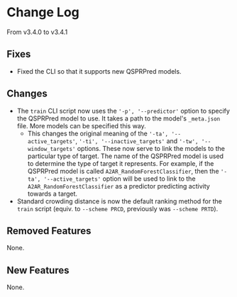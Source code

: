 # Change Log
From v3.4.0 to v3.4.1

## Fixes

- Fixed the CLI so that it supports new QSPRPred models.

## Changes

- The `train` CLI script now uses the `'-p', '--predictor'` option to specify the QSPRPred model to use. It takes a path to the model's `_meta.json` file. More models can be specified this way.
  - This changes the original meaning of the `'-ta', '--active_targets'`, `'-ti', '--inactive_targets'` and `'-tw', '--window_targets'` options. These now serve to link the models to the particular type of target. The name of the QSPRPred model is used to determine the type of target it represents. For example, if the QSPRPred model is called `A2AR_RandomForestClassifier`, then the `'-ta', '--active_targets'` option will be used to link to the `A2AR_RandomForestClassifier` as a predictor predicting activity towards a target. 
- Standard crowding distance is now the default ranking method for the `train` script (equiv. to `--scheme PRCD`, previously was `--scheme PRTD`).

## Removed Features

None.

## New Features

None.
